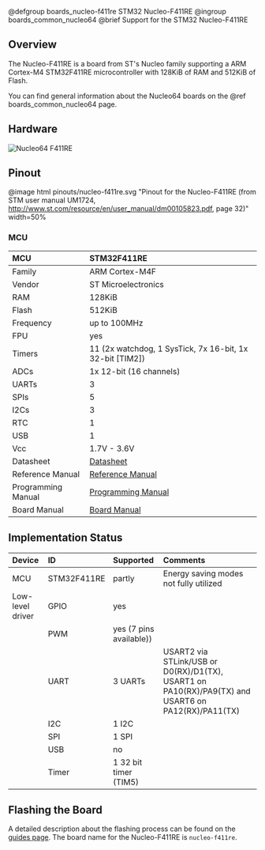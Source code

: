 @defgroup    boards_nucleo-f411re STM32 Nucleo-F411RE
@ingroup     boards_common_nucleo64
@brief       Support for the STM32 Nucleo-F411RE

## Overview

The Nucleo-F411RE is a board from ST's Nucleo family supporting a ARM Cortex-M4
STM32F411RE microcontroller with 128KiB of RAM and 512KiB of Flash.

You can find general information about the Nucleo64 boards on the
@ref boards_common_nucleo64 page.

## Hardware

![Nucleo64 F411RE](http://www.open-electronics.org/wp-content/uploads/2015/08/Figura2-500x467.png)

## Pinout

@image html pinouts/nucleo-f411re.svg "Pinout for the Nucleo-F411RE (from STM user manual UM1724, http://www.st.com/resource/en/user_manual/dm00105823.pdf, page 32)" width=50%

### MCU

| MCU        | STM32F411RE       |
|:---------- |:----------------- |
| Family     | ARM Cortex-M4F    |
| Vendor     | ST Microelectronics |
| RAM        | 128KiB            |
| Flash      | 512KiB            |
| Frequency  | up to 100MHz      |
| FPU        | yes               |
| Timers     | 11 (2x watchdog, 1 SysTick, 7x 16-bit, 1x 32-bit [TIM2]) |
| ADCs       | 1x 12-bit (16 channels) |
| UARTs      | 3                 |
| SPIs       | 5                 |
| I2Cs       | 3                 |
| RTC        | 1                 |
| USB        | 1                 |
| Vcc        | 1.7V - 3.6V       |
| Datasheet  | [Datasheet](http://www.st.com/resource/en/datasheet/stm32f411re.pdf) |
| Reference Manual | [Reference Manual](http://www.st.com/resource/en/reference_manual/dm00119316.pdf) |
| Programming Manual | [Programming Manual](http://www.st.com/resource/en/programming_manual/dm00046982.pdf) |
| Board Manual | [Board Manual](http://www.st.com/resource/en/user_manual/dm00105823.pdf) |

## Implementation Status

| Device | ID        | Supported | Comments  |
|:------------- |:------------- |:------------- |:------------- |
| MCU        | STM32F411RE   | partly    | Energy saving modes not fully utilized |
| Low-level driver | GPIO    | yes       | |
|        | PWM       | yes (7 pins available))   |  |
|        | UART      | 3 UARTs       | USART2 via STLink/USB or D0(RX)/D1(TX), USART1 on PA10(RX)/PA9(TX) and USART6 on PA12(RX)/PA11(TX) |
|        | I2C       | 1 I2C     | |
|        | SPI       | 1 SPI     | |
|        | USB       | no        | |
|        | Timer     | 1 32 bit timer (TIM5)     | |

## Flashing the Board

A detailed description about the flashing process can be found on the
[guides page](https://guide.riot-os.org/board_specific/stm32/).
The board name for the Nucleo-F411RE is `nucleo-f411re`.
